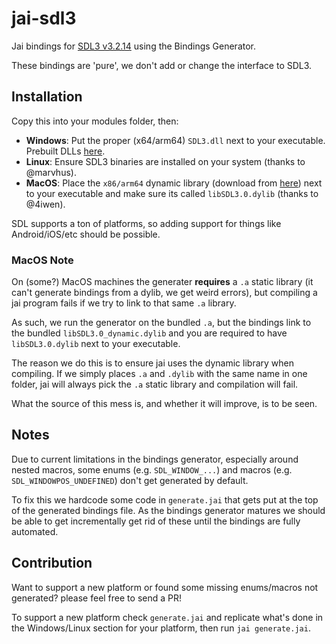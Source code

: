 # jai-sdl3

Jai bindings for [SDL3 v3.2.14](https://github.com/libsdl-org/SDL/releases/tag/release-3.2.14) using the Bindings Generator.

These bindings are 'pure', we don't add or change the interface to SDL3.

## Installation

Copy this into your modules folder, then:

- **Windows**: Put the proper (x64/arm64) `SDL3.dll` next to your executable. Prebuilt DLLs [here](https://github.com/overlord-systems/jai-sdl3/releases/tag/v1.2_3.2.14).
- **Linux**: Ensure SDL3 binaries are installed on your system (thanks to @marvhus).
- **MacOS**: Place the `x86/arm64` dynamic library (download from [here](https://github.com/overlord-systems/jai-sdl3/releases/tag/v1.2_3.2.14)) next to your executable and make sure its called `libSDL3.0.dylib` (thanks to @4iwen).

SDL supports a ton of platforms, so adding support for things like Android/iOS/etc should be possible.

### MacOS Note

On (some?) MacOS machines the generater **requires** a `.a` static library (it can't generate bindings from a dylib, we get weird errors), but compiling a jai program fails if we try to link to that same `.a` library.

As such, we run the generator on the bundled `.a`, but the bindings link to the bundled `libSDL3.0_dynamic.dylib` and you are required to have `libSDL3.0.dylib` next to your executable.

The reason we do this is to ensure jai uses the dynamic library when compiling. If we simply places `.a` and `.dylib` with the same name in one folder, jai will always pick the `.a` static library and compilation will fail.

What the source of this mess is, and whether it will improve, is to be seen.

## Notes

Due to current limitations in the bindings generator, especially around nested macros, some enums (e.g. `SDL_WINDOW_...`) and macros (e.g. `SDL_WINDOWPOS_UNDEFINED`) don't get generated by default.

To fix this we hardcode some code in `generate.jai` that gets put at the top of the generated bindings file. As the bindings generator matures we should be able to get incrementally get rid of these until the bindings are fully automated.

## Contribution

Want to support a new platform or found some missing enums/macros not generated? please feel free to send a PR!

To support a new platform check `generate.jai` and replicate what's done in the Windows/Linux section for your platform, then run `jai generate.jai`.
